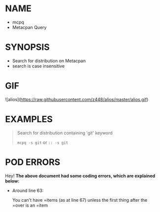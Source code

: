 # NAME

- mcpq
- Metacpan Query

# SYNOPSIS

- Search for distribution on Metacpan 
- search is case insensitive

# GIF

!\[alios\](https://raw.githubusercontent.com/z448/alios/master/alios.gif)

# EXAMPLES

> Search for distribution containing 'git' keyword
>
> `mcpq -s git` or `:: -s git`

# POD ERRORS

Hey! **The above document had some coding errors, which are explained below:**

- Around line 63:

    You can't have =items (as at line 67) unless the first thing after the =over is an =item
